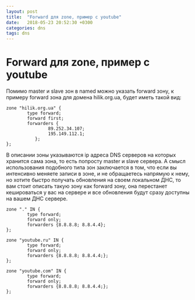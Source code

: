 ```yaml
---
layout: post
title:  "Forward для zone, пример с youtube"
date:   2018-05-23 20:52:30 +0300
categories: dns
tags: dns
---
```


# Forward для zone, пример с youtube
Помимо master и slave зон в named можно указать forward зону, к примеру forward зона для домена hilik.org.ua, будет иметь такой вид:

```
zone "hilik.org.ua" {
        type forward;
        forward first;
        forwarders {
                89.252.34.107;
                195.149.112.1;
           };
};
```

В описании зоны указываются ip адреса DNS серверов на которых хранится сама зона, 
то есть попросту master и slave сервера. А смысл использования подобного типа зон заключается в том,
 что если вы интенсивно меняете записи в зоне, и не обращаетесь напрямую к нему, но хотите быстро получать обновления на своем локальном ДНС, 
то вам стоит описать такую зону как forward зону, она перестанет кешироваться
 у вас на сервере и все обновления будут сразу доступны на вашем ДНС сервере.

```
zone "." IN {
        type forward;
        forward only;
        forwarders {8.8.8.8; 8.8.4.4};
};
```

```
zone "youtube.ru" IN {
        type forward;
        forward only;
        forwarders {8.8.8.8; 8.8.4.4;};
};

zone "youtube.com" IN {
        type forward;
        forward only;
        forwarders {8.8.8.8; 8.8.4.4;};
};
```